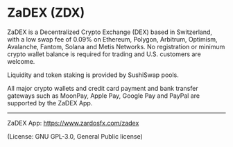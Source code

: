 # ZaDEX (ZDX)
ZaDEX is a Decentralized Crypto Exchange (DEX) based in Switzerland, with a low swap fee of 0.09% on Ethereum, Polygon, Arbitrum, Optimism, Avalanche, Fantom, Solana and Metis Networks. No registration or minimum crypto wallet balance is required for trading and U.S. customers are welcome.

Liquidity and token staking is provided by SushiSwap pools.

All major crypto wallets and credit card payment and bank transfer gateways such as MoonPay, Apple Pay, Google Pay and PayPal are supported by the ZaDEX App.

____
ZaDEX App: https://www.zardosfx.com/zadex

(License: GNU GPL-3.0, General Public license)
